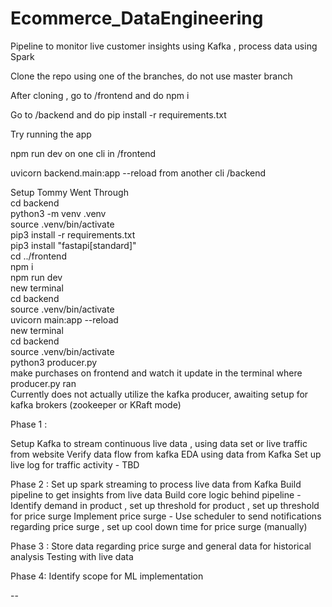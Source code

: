 # Ecommerce_DataEngineering
Pipeline to monitor live customer insights using Kafka , process data using Spark 

Clone the repo using one of the branches, do not use master branch 

After cloning , go to /frontend and do npm i 

Go to /backend and do pip install -r requirements.txt

Try running the app 

npm run dev on one cli in /frontend
  
uvicorn backend.main:app --reload from another cli /backend


Setup Tommy Went Through<br/>
cd backend<br/>
python3 -m venv .venv<br/>
source .venv/bin/activate<br/>
pip3 install -r requirements.txt<br/>
pip3 install "fastapi[standard]"<br/>
cd ../frontend<br/>
npm i<br/>
npm run dev<br/>
new terminal<br/>
cd backend<br/>
source .venv/bin/activate<br/>
uvicorn main:app --reload<br/>
new terminal<br/>
cd backend<br/>
source .venv/bin/activate<br/>
python3 producer.py<br/>
make purchases on frontend and watch it update in the terminal where producer.py ran<br/>
Currently does not actually utilize the kafka producer, awaiting setup for kafka brokers (zookeeper or KRaft mode)

Phase 1 :

Setup Kafka to stream continuous live data , using data set or live traffic from website
Verify data flow from kafka 
EDA using data from Kafka
Set up live log for traffic activity - TBD 






Phase 2 :
Set up spark streaming to process live data from Kafka 
Build pipeline to get insights from live data
Build core logic behind pipeline - Identify demand in product , set up threshold for product , set up threshold for price surge 
Implement price surge - Use scheduler to send notifications regarding price surge , set up cool down time for price surge (manually)

Phase 3 :
Store data regarding price surge and general data for historical analysis
Testing with live data 

Phase 4:
Identify scope for ML implementation 

--
